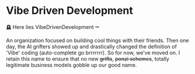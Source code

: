 # Vibe Driven Development

🪦 Here lies VibeDrivenDevelopment ⚰️

An organization focused on building cool things with their friends. Then one day, the AI grifters showed up and drastically changed the definition of 'Vibe' coding (auto-complete go brrrrrrr). So for now, we've moved on. I retain this name to ensure that no new ~~grifts~~, ~~ponzi schemes~~, totally legitimate business models gobble up our good name.